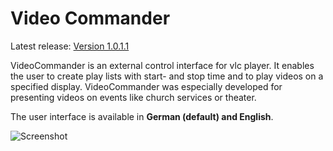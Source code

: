 # Video Commander

Latest release: [Version 1.0.1.1](https://peschuster.s3.amazonaws.com/feg-giessen/VideoCommander_1-0-1-1.zip)

VideoCommander is an external control interface for vlc player. It enables the user to create play lists with start- and stop time and to play videos on a specified display. VideoCommander was especially developed for presenting videos on events like church services or theater.

The user interface is available in **German (default) and English**.

![Screenshot](https://raw.github.com/feg-giessen/videocommander/master/docs/screen1.png)
